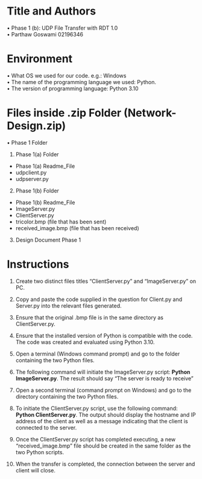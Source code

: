# Title and Authors
•	Phase 1 (b): UDP File Transfer with RDT 1.0  
•	Parthaw Goswami 02196346
# Environment
•	What OS we used for our code. e.g.: Windows  
•	The name of the programming language we used: Python.  
•	The version of programming language:  Python 3.10  
# Files inside .zip Folder (Network-Design.zip)
•	Phase 1 Folder
1.	Phase 1(a) Folder
-	Phase 1(a) Readme_File
-	udpclient.py
-	udpserver.py 
2.	Phase 1(b) Folder
-	Phase 1(b) Readme_File
-	ImageServer.py 
-	ClientServer.py
-	tricolor.bmp (file that has been sent)
-	received_image.bmp (file that has been received)
3.	Design Document Phase 1
# Instructions
1.	Create two distinct files titles “ClientServer.py” and “ImageServer.py” on PC.  
2.	Copy and paste the code supplied in the question for Client.py and Server.py into the relevant files generated.  
3.	Ensure that the original .bmp file is in the same directory as ClientServer.py.  
4.	Ensure that the installed version of Python is compatible with the code. The code was created and evaluated using Python 3.10.  
5.	Open a terminal (Windows command prompt) and go to the folder containing the two Python files.  
6.	The following command will initiate the ImageServer.py script: **Python ImageServer.py**. The result should say “The server is ready to receive”  

8.	Open a second terminal (command prompt on Windows) and go to the directory containing the two Python files.  
9.	To initiate the ClientServer.py script, use the following command: **Python ClientServer.py**. The output should display the hostname and IP address of the client as well as a message indicating that the client is connected to the server.  

9.	Once the ClientServer.py script has completed executing, a new “received_image.bmp” file should be created in the same folder as the two Python scripts.  
10.	When the transfer is completed, the connection between the server and client will close.  
